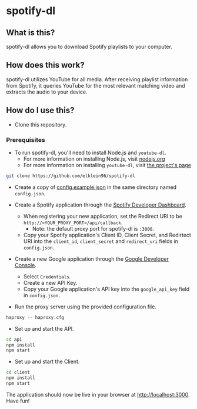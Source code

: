 # spotify-dl

## What is this?

spotify-dl allows you to download Spotify playlists to your computer.

## How does this work?

spotify-dl utilizes YouTube for all media. After receiving playlist information from Spotify, it queries YouTube for the most relevant matching video and extracts the audio to your device.

## How do I use this?

- Clone this repository.

### Prerequisites

- To run spotify-dl, you'll need to install Node.js and `youtube-dl`.
  - For more information on installing Node.js, visit [nodejs.org](https://nodejs.org/)
  - For more information on installing `youtube-dl`, visit [the project's page](https://rg3.github.io/youtube-dl/)

```bash
git clone https://github.com/elklein96/spotify-dl
```

- Create a copy of [config.example.json](./api/config.example.json) in the same directory named `config.json`.

- Create a Spotify application through the [Spotify Developer Dashboard](https://developer.spotify.com).
  - When registering your new application, set the Redirect URI to be `http://<YOUR_PROXY_PORT>/api/callback`.
    - Note: the default proxy port for spotify-dl is `:3000`.
  - Copy your Spotify application's Client ID, Client Secret, and Redirtect URI into the `client_id`, `client_secret` and `redirect_uri` fields in `config.json`.

- Create a new Google application through the [Google Developer Console](https://console.developers.google.com).
  - Select `Credentials`.
  - Create a new API Key.
  - Copy your Google application's API key into the `google_api_key` field in `config.json`.

- Run the proxy server using the provided configuration file.

```bash
haproxy -- haproxy.cfg
```

- Set up and start the API.

```bash
cd api
npm install
npm start
```

- Set up and start the Client.

```bash
cd client
npm install
npm start
```

The application should now be live in your browser at [http://localhost:3000](http://localhost:3000). Have fun!